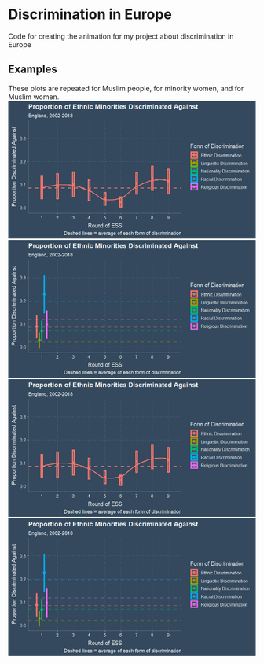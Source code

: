 # Discrimination in Europe
 Code for creating the animation for my project about discrimination in Europe

## Examples
These plots are repeated for Muslim people, for minority women, and for Muslim women.
![](discr_figs/england_by_outcome.gif)
![](discr_figs/england_by_round.gif)
![](discr_figs/england_by_outcome.gif)
![](discr_figs/england_by_round.gif)



